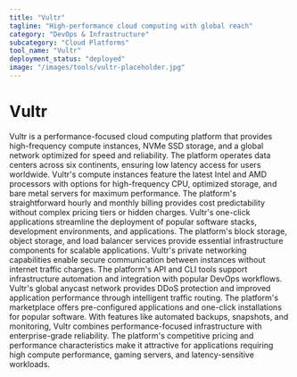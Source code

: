 ```yaml
---
title: "Vultr"
tagline: "High-performance cloud computing with global reach"
category: "DevOps & Infrastructure"
subcategory: "Cloud Platforms"
tool_name: "Vultr"
deployment_status: "deployed"
image: "/images/tools/vultr-placeholder.jpg"
---
```


# Vultr

Vultr is a performance-focused cloud computing platform that provides high-frequency compute instances, NVMe SSD storage, and a global network optimized for speed and reliability. The platform operates data centers across six continents, ensuring low latency access for users worldwide. Vultr's compute instances feature the latest Intel and AMD processors with options for high-frequency CPU, optimized storage, and bare metal servers for maximum performance. The platform's straightforward hourly and monthly billing provides cost predictability without complex pricing tiers or hidden charges. Vultr's one-click applications streamline the deployment of popular software stacks, development environments, and applications. The platform's block storage, object storage, and load balancer services provide essential infrastructure components for scalable applications. Vultr's private networking capabilities enable secure communication between instances without internet traffic charges. The platform's API and CLI tools support infrastructure automation and integration with popular DevOps workflows. Vultr's global anycast network provides DDoS protection and improved application performance through intelligent traffic routing. The platform's marketplace offers pre-configured applications and one-click installations for popular software. With features like automated backups, snapshots, and monitoring, Vultr combines performance-focused infrastructure with enterprise-grade reliability. The platform's competitive pricing and performance characteristics make it attractive for applications requiring high compute performance, gaming servers, and latency-sensitive workloads.
